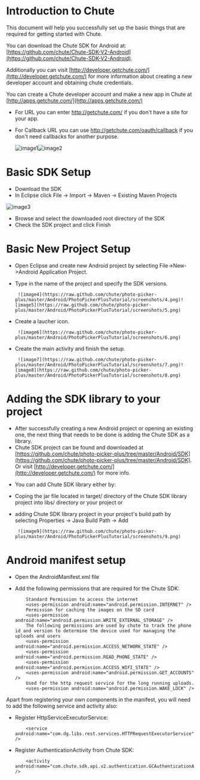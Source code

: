 
Introduction to Chute
====

This document will help you successfully set up the basic things that are required for
getting started with Chute.

You can download the Chute SDK for Android at:
[https://github.com/chute/Chute-SDK-V2-Android](https://github.com/chute/Chute-SDK-V2-Android).

Additionally you can visit [http://developer.getchute.com/](http://developer.getchute.com/) for more information about creating a new developer account and obtaining chute credentials.

You can create a Chute developer account and make a new app in Chute at [http://apps.getchute.com/](http://apps.getchute.com/)

- For URL you can enter http://getchute.com/ if you don't have a site for your app.
- For Callback URL you can use http://getchute.com/oauth/callback if you don't need callbacks for another purpose.
	
	![image1](https://raw.github.com/chute/photo-picker-plus/master/Android/PhotoPickerPlusTutorial/screenshots/1.png)![image2](https://raw.github.com/chute/photo-picker-plus/master/Android/PhotoPickerPlusTutorial/screenshots/2.png)  

Basic SDK Setup
====

* Download the SDK 
* In Eclipse click File -> Import -> Maven -> Existing Maven Projects

![image3](https://raw.github.com/chute/photo-picker-plus/master/Android/PhotoPickerPlusTutorial/screenshots/3.png)

* Browse and select the downloaded root directory of the SDK
* Check the SDK project and click Finish


Basic New Project Setup
====

* Open Eclipse and create new Android project by selecting File->New->Android Application Project.
* Type in the name of the project and specify the SDK versions.

       ![image4](https://raw.github.com/chute/photo-picker-plus/master/Android/PhotoPickerPlusTutorial/screenshots/4.png)![image5](https://raw.github.com/chute/photo-picker-plus/master/Android/PhotoPickerPlusTutorial/screenshots/5.png)
  
* Create a laucher icon.
 
       ![image6](https://raw.github.com/chute/photo-picker-plus/master/Android/PhotoPickerPlusTutorial/screenshots/6.png)
  
* Create the main activity and finish the setup.

       ![image7](https://raw.github.com/chute/photo-picker-plus/master/Android/PhotoPickerPlusTutorial/screenshots/7.png)![image8](https://raw.github.com/chute/photo-picker-plus/master/Android/PhotoPickerPlusTutorial/screenshots/8.png)
  
Adding the SDK library to your project
====

* After successfully creating a new Android project or opening an existing one, the next thing that needs to be done
  is adding the Chute SDK as a library.
* Chute SDK project can be found and downloaded at [https://github.com/chute/photo-picker-plus/tree/master/Android/SDK](https://github.com/chute/photo-picker-plus/tree/master/Android/SDK). Or visit [http://developer.getchute.com/](http://developer.getchute.com/) for more info.

- You can add Chute SDK library either by:
* Coping the jar file located in target/ directory of the Chute SDK library project into libs/ directory or your project
  or
* adding Chute SDK library project in your project's build path by selecting Properties -> Java Build Path -> Add

       ![image9](https://raw.github.com/chute/photo-picker-plus/master/Android/PhotoPickerPlusTutorial/screenshots/9.png)
  
    
Android manifest setup
====

* Open the AndroidManifest.xml file 

* Add the following permissions that are required for the Chute SDK:

    ```
        Standard Permission to access the internet
        <uses-permission android:name="android.permission.INTERNET" />
        Permission for caching the images on the SD card
        <uses-permission android:name="android.permission.WRITE_EXTERNAL_STORAGE" />
        The following permissions are used by chute to track the phone id and version to determine the device used for managing the uploads and users
        <uses-permission android:name="android.permission.ACCESS_NETWORK_STATE" />
        <uses-permission android:name="android.permission.READ_PHONE_STATE" />
        <uses-permission android:name="android.permission.ACCESS_WIFI_STATE" />
        <uses-permission android:name="android.permission.GET_ACCOUNTS" />
        Used for the http request service for the long running uploads.
        <uses-permission android:name="android.permission.WAKE_LOCK" />
    ```

Apart from registering your own components in the manifest, you will need to add the following service and activity also:

* Register HttpServiceExecutorService:

    ```
        <service android:name="com.dg.libs.rest.services.HTTPRequestExecutorService" />
    ```
 
* Register AuthenticationActivity from Chute SDK:

    ```
        <activity android:name="com.chute.sdk.api.v2.authentication.GCAuthenticationActivity" />
    ```
 
